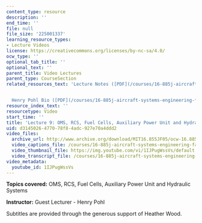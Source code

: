```yaml
---
content_type: resource
description: ''
end_time: ''
file: null
file_size: '225001337'
learning_resource_types:
- Lecture Videos
license: https://creativecommons.org/licenses/by-nc-sa/4.0/
ocw_type: ''
optional_tab_title: ''
optional_text: ''
parent_title: Video Lectures
parent_type: CourseSection
related_resources_text: 'Lecture Notes ([PDF](/courses/16-885j-aircraft-systems-engineering-fall-2005/resources/po_om_rc_ap_hy))


  Henry Pohl Bio ([PDF](/courses/16-885j-aircraft-systems-engineering-fall-2005/resources/pohl_bio))'
resource_index_text: ''
resourcetype: Video
start_time: ''
title: 'Lecture 9: OMS, RCS, Fuel Cells, Auxiliary Power Unit and Hydraulic Systems'
uid: d3145026-4770-78f8-4adc-927e70a4ddd2
video_files:
  archive_url: http://www.archive.org/download/MIT16.855JF05/ocw-16.885-06oct2005-220k.mp4
  video_captions_file: /courses/16-885j-aircraft-systems-engineering-fall-2005/5844de064d58571f98be530056b72de1_1IJPugWssVs.vtt
  video_thumbnail_file: https://img.youtube.com/vi/1IJPugWssVs/default.jpg
  video_transcript_file: /courses/16-885j-aircraft-systems-engineering-fall-2005/1835a1c9cf925289db8c48ac7acf8280_1IJPugWssVs.pdf
video_metadata:
  youtube_id: 1IJPugWssVs
---
```


**Topics covered:** OMS, RCS, Fuel Cells, Auxiliary Power Unit and Hydraulic Systems

**Instructor:** Guest Lecturer - Henry Pohl

Subtitles are provided through the generous support of Heather Wood.

